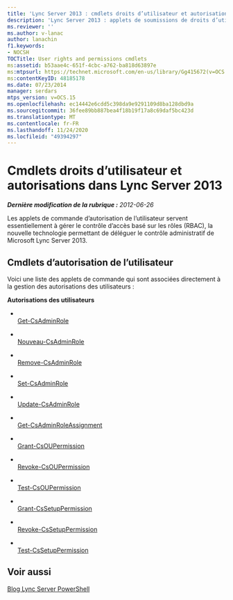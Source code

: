 ```yaml
---
title: 'Lync Server 2013 : cmdlets droits d’utilisateur et autorisations'
description: 'Lync Server 2013 : applets de soumissions de droits d’utilisateur et d’autorisations.'
ms.reviewer: ''
ms.author: v-lanac
author: lanachin
f1.keywords:
- NOCSH
TOCTitle: User rights and permissions cmdlets
ms:assetid: b53aae4c-651f-4cbc-a762-ba818d63897e
ms:mtpsurl: https://technet.microsoft.com/en-us/library/Gg415672(v=OCS.15)
ms:contentKeyID: 48185178
ms.date: 07/23/2014
manager: serdars
mtps_version: v=OCS.15
ms.openlocfilehash: ec14442e6cdd5c398da9e9291109d8ba128dbd9a
ms.sourcegitcommit: 36fee89bb887bea4f18b19f17a8c69daf5bc423d
ms.translationtype: MT
ms.contentlocale: fr-FR
ms.lasthandoff: 11/24/2020
ms.locfileid: "49394297"
---
```

# <a name="user-rights-and-permissions-cmdlets-in-lync-server-2013"></a>Cmdlets droits d’utilisateur et autorisations dans Lync Server 2013

<div data-xmlns="http://www.w3.org/1999/xhtml">

<div class="topic" data-xmlns="http://www.w3.org/1999/xhtml" data-msxsl="urn:schemas-microsoft-com:xslt" data-cs="https://msdn.microsoft.com/">

<div data-asp="https://msdn2.microsoft.com/asp">



</div>

<div id="mainSection">

<div id="mainBody">

<span> </span>

_**Dernière modification de la rubrique :** 2012-06-26_

Les applets de commande d’autorisation de l’utilisateur servent essentiellement à gérer le contrôle d’accès basé sur les rôles (RBAC), la nouvelle technologie permettant de déléguer le contrôle administratif de Microsoft Lync Server 2013.

<div>

## <a name="user-permission-cmdlets"></a>Cmdlets d’autorisation de l’utilisateur

Voici une liste des applets de commande qui sont associées directement à la gestion des autorisations des utilisateurs :

**Autorisations des utilisateurs**

  - <span></span>  
    [Get-CsAdminRole](https://technet.microsoft.com/library/Gg399050(v=OCS.15))

  - <span></span>  
    [Nouveau-CsAdminRole](https://technet.microsoft.com/library/Gg398271(v=OCS.15))

  - <span></span>  
    [Remove-CsAdminRole](https://technet.microsoft.com/library/Gg413036(v=OCS.15))

  - <span></span>  
    [Set-CsAdminRole](https://technet.microsoft.com/library/Gg399066(v=OCS.15))

  - <span></span>  
    [Update-CsAdminRole](https://technet.microsoft.com/library/JJ204851(v=OCS.15))

<!-- end list -->

  - <span></span>  
    [Get-CsAdminRoleAssignment](https://technet.microsoft.com/library/Gg398434(v=OCS.15))

<!-- end list -->

  - <span></span>  
    [Grant-CsOUPermission](https://technet.microsoft.com/library/Gg425739(v=OCS.15))

  - <span></span>  
    [Revoke-CsOUPermission](https://technet.microsoft.com/library/Gg398977(v=OCS.15))

  - <span></span>  
    [Test-CsOUPermission](https://technet.microsoft.com/library/Gg398787(v=OCS.15))

<!-- end list -->

  - <span></span>  
    [Grant-CsSetupPermission](https://technet.microsoft.com/library/Gg398569(v=OCS.15))

  - <span></span>  
    [Revoke-CsSetupPermission](https://technet.microsoft.com/library/Gg425834(v=OCS.15))

  - <span></span>  
    [Test-CsSetupPermission](https://technet.microsoft.com/library/Gg398428(v=OCS.15))

</div>

<div>

## <a name="see-also"></a>Voir aussi


[Blog Lync Server PowerShell](https://go.microsoft.com/fwlink/p/?linkid=203150)  
  

</div>

</div>

<span> </span>

</div>

</div>

</div>

